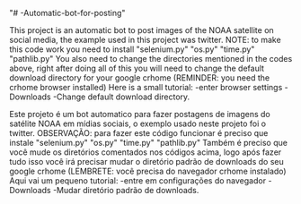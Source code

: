 "# -Automatic-bot-for-posting" 

This project is an automatic bot to post images of the NOAA satellite on social media, the example used in this project was twitter. NOTE: to make this code work you need to install
"selenium.py"
"os.py"
"time.py"
"pathlib.py"
You also need to change the directories mentioned in the codes above, right after doing all of this you will need to change the default download directory for your google crhome (REMINDER: you need the crhome browser installed) Here is a small tutorial:
-enter browser settings
-Downloads
-Change default download directory.


Este projeto é um bot automatico para fazer postagens de imagens do satélite NOAA em mídias sociais, o exemplo usado neste projeto foi o twitter. OBSERVAÇÃO: para fazer este código funcionar é preciso que instale 
"selenium.py"
"os.py"
"time.py"
"pathlib.py"
Também é preciso que você mude os diretórios comentados nos códigos acima, logo após fazer tudo isso você irá precisar mudar o diretório padrão de downloads do seu google crhome (LEMBRETE: você precisa do navegador crhome instalado) Aqui vai um pequeno tutorial:
-entre em configurações do navegador
-Downloads
-Mudar diretório padrão de downloads.

